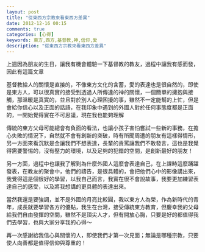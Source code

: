 ```yaml
---
layout: post
title: "從東西方宗教來看東西方差異"
date: 2012-12-16 00:15
comments: true
categories: [心得]
keywords: 東方,西方,基督教,神,信仰,愛
description: "從東西方宗教來看東西方差異"
---
```


上週因為朋友的生日，讓我有機會體驗一下基督教的教友，過程中讓我有感而發，因此有這篇文章

基督教給人的關懷是直接的，不像東方文化的含蓄，愛的表達也是很自然的，即使是東方人，可以很真實的接受到透過人所傳達的神的關懷，一個簡單的擁抱與接觸，那溫暖是真實的，並且對於別人心理困擾的事，雖然不一定能幫的上忙，但是會給你信心以及正面的話語，在我印象中遇到的外國人對於任何事態度都是正面的，一開始覺得實在不可思議，現在我也能夠理解

傳統的東方父母可能總會有負面的看法，也讓小孩子害怕嘗試一些新的事務，在擔心失敗的情況下，自然就不會有創新的突破，時有所聞周遭的朋友有這樣得情形，另一方面來看沉默是金讓我們不想表達，長輩的責罵讓我們不敢發言，這也是我覺得需要警惕的，沒有壓力的環境，以及足夠的犯錯的空間，是創新最好的朋友！

另一方面，過程中也讓我了解到為什麼外國人這麼會表達自己，在上課時這麼踴躍發表，在教友的聚會中，他們的禱告，是很具體的，會把他們心中的影像講出來，我覺得這是個很好的學習，以我自己而言，我實在很不會說故事，我要更加練習表達自己的感受，以及將我想講的更具體的表達出來。

當然我還是要強調，並不是外國的月亮比較圓，我以東方人為榮，作為新時代的青年，成長就要學習各方的優點，我生在台灣，接受傳統東方教育，但慶幸我的父母給我們自由發揮的空間，雖然不是頂尖人才，但有開放心胸，只要是好的都值得我們去學習，也與大家分享我的心得～

再一次感謝給我信心與關懷的人，即使我們才第一次見面；無論是哪種宗教，只要使人向善都是值得信仰與尊重的！

